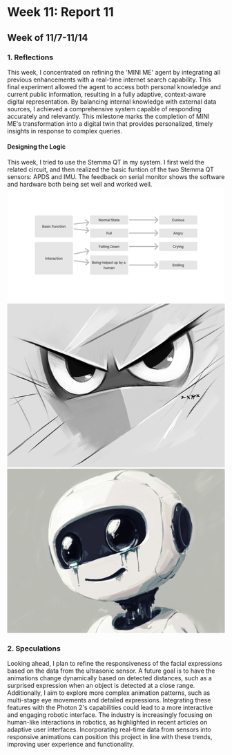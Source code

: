 # Week 11: Report 11 #
## Week of 11/7-11/14
### 1. Reflections

This week, I concentrated on refining the 'MINI ME' agent by integrating all previous enhancements with a real-time internet search capability. This final experiment allowed the agent to access both personal knowledge and current public information, resulting in a fully adaptive, context-aware digital representation. By balancing internal knowledge with external data sources, I achieved a comprehensive system capable of responding accurately and relevantly. This milestone marks the completion of MINI ME's transformation into a digital twin that provides personalized, timely insights in response to complex queries.


#### Designing the Logic
This week, I tried to use the Stemma QT in my system. I first weld the related circuit, and then realized the basic funtion of the two Stemma QT sensors: APDS and IMU. The feedback on serial monitor shows the software and hardware both being set well and worked well.
<img width="1000" alt="Learning Rhino" src="assets/Week7/Week7 diagram.png">
<img width="1000" alt="Learning Rhino" src="assets/Week7/Expression Design.png">
<img width="1000" alt="Learning Rhino" src="assets/Week7/Expression Design (2).png">


### 2. Speculations

Looking ahead, I plan to refine the responsiveness of the facial expressions based on the data from the ultrasonic sensor. A future goal is to have the animations change dynamically based on detected distances, such as a surprised expression when an object is detected at a close range. Additionally, I aim to explore more complex animation patterns, such as multi-stage eye movements and detailed expressions. Integrating these features with the Photon 2's capabilities could lead to a more interactive and engaging robotic interface. The industry is increasingly focusing on human-like interactions in robotics, as highlighted in recent articles on adaptive user interfaces. Incorporating real-time data from sensors into responsive animations can position this project in line with these trends, improving user experience and functionality.
